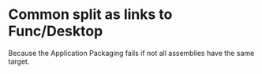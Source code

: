 # Common split as links to Func/Desktop
Because the Application Packaging fails if not all assemblies have the same target.
